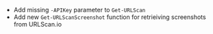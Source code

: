 - Add missing `-APIKey` parameter to `Get-URLScan`
- Add new `Get-URLScanScreenshot` function for retrieiving screenshots from URLScan.io